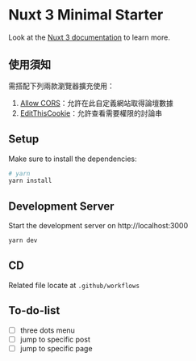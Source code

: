 # Nuxt 3 Minimal Starter

Look at the [Nuxt 3 documentation](https://nuxt.com/docs/getting-started/introduction) to learn more.

## 使用須知
需搭配下列兩款瀏覽器擴充使用：
1. [Allow CORS](https://chrome.google.com/webstore/detail/allow-cors-access-control/lhobafahddgcelffkeicbaginigeejlf?hl=en)：允許在此自定義網站取得論壇數據
2. [EditThisCookie](https://chrome.google.com/webstore/detail/editthiscookie/fngmhnnpilhplaeedifhccceomclgfbg?hl=en)：允許查看需要權限的討論串
## Setup
Make sure to install the dependencies:

```bash
# yarn
yarn install
```

## Development Server

Start the development server on http://localhost:3000

```bash
yarn dev
```
## CD
Related file locate at `.github/workflows`

## To-do-list
- [ ] three dots menu
- [ ] jump to specific post
- [ ] jump to specific page